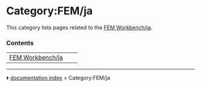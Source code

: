 # Category:FEM/ja
This category lists pages related to the [FEM Workbench/ja](FEM_Workbench/ja.md).

### Contents

|     |     |     |
| --- | --- | --- |
| [FEM Workbench/ja](FEM_Workbench/ja.md) |



---
⏵ [documentation index](../README.md) > Category:FEM/ja
